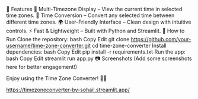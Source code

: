 🔧 Features
📌 Multi-Timezone Display – View the current time in selected time zones.
🔄 Time Conversion – Convert any selected time between different time zones.
🌍 User-Friendly Interface – Clean design with intuitive controls.
⚡ Fast & Lightweight – Built with Python and Streamlit.
🚀 How to Run
Clone the repository:
bash
Copy
Edit
git clone https://github.com/your-username/time-zone-converter.git
cd time-zone-converter
Install dependencies:
bash
Copy
Edit
pip install -r requirements.txt
Run the app:
bash
Copy
Edit
streamlit run app.py
📷 Screenshots
(Add some screenshots here for better engagement!)

Enjoy using the Time Zone Converter! 🚀✨

https://timezoneconverter-by-sohail.streamlit.app/
